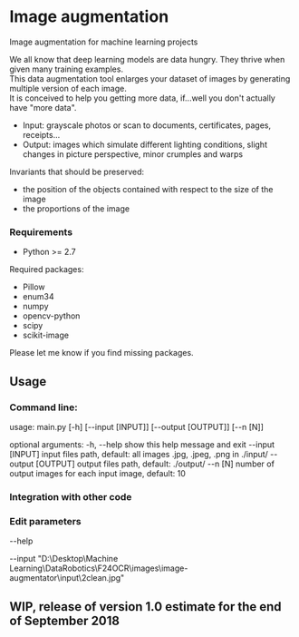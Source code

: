 # Image augmentation

Image augmentation for machine learning projects

We all know that deep learning models are data hungry. They thrive when given many training examples.\
This data augmentation tool enlarges your dataset of images by generating multiple version of each image.\
It is conceived to help you getting more data, if...well you don't actually have "more data".

- Input: grayscale photos or scan to documents, certificates, pages, receipts...
- Output: images which simulate different lighting conditions, slight changes in picture perspective, minor crumples and warps

Invariants that should be preserved:
 - the position of the objects contained with respect to the size of the image
 - the proportions of the image

### Requirements

- Python >= 2.7

Required packages:
- Pillow
- enum34
- numpy
- opencv-python
- scipy
- scikit-image

Please let me know if you find missing packages.

## Usage

### Command line:

usage: main.py [-h] [--input [INPUT]] [--output [OUTPUT]] [--n [N]]

optional arguments:
  -h, --help         show this help message and exit
  --input [INPUT]    input files path, default: all images .jpg, .jpeg, .png
                     in ./input/
  --output [OUTPUT]  output files path, default: ./output/
  --n [N]            number of output images for each input image, default: 10
  
### Integration with other code


### Edit parameters


--help

--input "D:\Desktop\Machine Learning\DataRobotics\F24OCR\images\image-augmentator\input\2clean.jpg"


<!--

[ The tool converts a set of images into a much larger set of slightly altered images.
 The tool scans a directory containing image files, and creates new images by performing a set of augmentation operations. 
]

## Getting Started

### Prerequisites

By default it does not flip the image, so that the neural network is able to distinguish between Left-something and Right-something
It targets grayscale images, but it can be easily extended to handle other kind of images as well. 

I've integrated it with YOLO v3 object detection algorithm, based on the darknet CNN.
But it can be used to train other convolutional neural networks and should both improve their performance and reduce overfitting.

-->

## WIP, release of version 1.0 estimate for the end of September 2018

